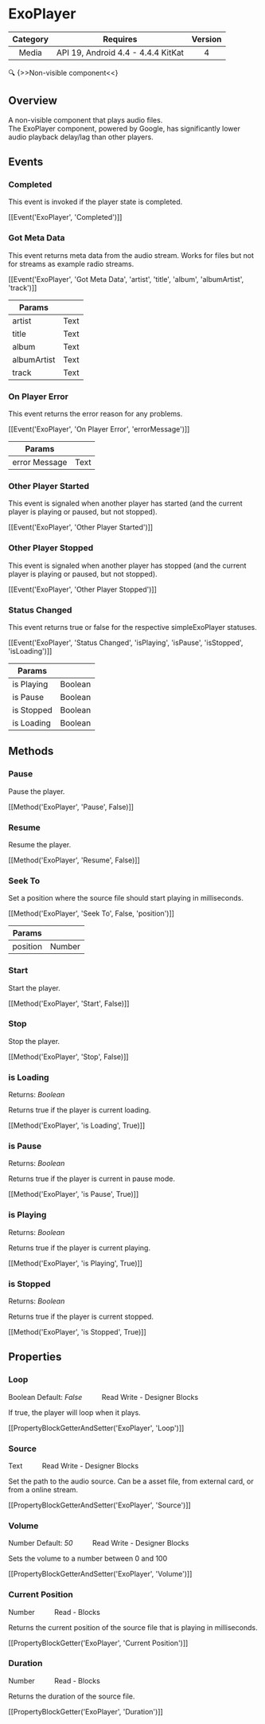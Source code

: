 # ExoPlayer

| Category | Requires | Version |
|:--------:|:-------:|:--------:|
|Media|API 19, Android 4.4 - 4.4.4 KitKat|4|

:mag: {>>Non-visible component<<}

## Overview

A non-visible component that plays audio files.   
The ExoPlayer component, powered by Google, has significantly lower audio playback delay/lag than other players.

## Events

### Completed

This event is invoked if the player state is completed.

[[Event('ExoPlayer', 'Completed')]]

### Got Meta Data

This event returns meta data from the audio stream. Works for files but not for streams as example radio streams.

[[Event('ExoPlayer', 'Got Meta Data', 'artist', 'title', 'album', 'albumArtist', 'track')]]

| Params | []() |
|--------|------|
|artist|<span class="chip chip-text">Text</span>|
|title|<span class="chip chip-text">Text</span>|
|album|<span class="chip chip-text">Text</span>|
|albumArtist|<span class="chip chip-text">Text</span>|
|track|<span class="chip chip-text">Text</span>|


### On Player Error

This event returns the error reason for any problems.

[[Event('ExoPlayer', 'On Player Error', 'errorMessage')]]

| Params | []() |
|--------|------|
|error Message|<span class="chip chip-text">Text</span>|


### Other Player Started

This event is signaled when another player has started (and the current player is playing or paused, but not stopped).

[[Event('ExoPlayer', 'Other Player Started')]]

### Other Player Stopped

This event is signaled when another player has stopped (and the current player is playing or paused, but not stopped).

[[Event('ExoPlayer', 'Other Player Stopped')]]

### Status Changed

This event returns true or false for the respective simpleExoPlayer statuses.

[[Event('ExoPlayer', 'Status Changed', 'isPlaying', 'isPause', 'isStopped', 'isLoading')]]

| Params | []() |
|--------|------|
|is Playing|<span class="chip chip-boolean">Boolean</span>|
|is Pause|<span class="chip chip-boolean">Boolean</span>|
|is Stopped|<span class="chip chip-boolean">Boolean</span>|
|is Loading|<span class="chip chip-boolean">Boolean</span>|


## Methods

### Pause

Pause the player.

[[Method('ExoPlayer', 'Pause', False)]]

### Resume

Resume the player.

[[Method('ExoPlayer', 'Resume', False)]]

### Seek To

Set a position where the source file should start playing in milliseconds.

[[Method('ExoPlayer', 'Seek To', False, 'position')]]

| Params | []() |
|--------|------|
|position|<span class="chip chip-number">Number</span>|


### Start

Start the player.

[[Method('ExoPlayer', 'Start', False)]]

### Stop

Stop the player.

[[Method('ExoPlayer', 'Stop', False)]]

### is Loading

<span class="chip chip-boolean">Returns: <i>Boolean</i></span> 

Returns true if the player is current loading.

[[Method('ExoPlayer', 'is Loading', True)]]

### is Pause

<span class="chip chip-boolean">Returns: <i>Boolean</i></span> 

Returns true if the player is current in pause mode.

[[Method('ExoPlayer', 'is Pause', True)]]

### is Playing

<span class="chip chip-boolean">Returns: <i>Boolean</i></span> 

Returns true if the player is current playing.

[[Method('ExoPlayer', 'is Playing', True)]]

### is Stopped

<span class="chip chip-boolean">Returns: <i>Boolean</i></span> 

Returns true if the player is current stopped.

[[Method('ExoPlayer', 'is Stopped', True)]]

## Properties

### Loop

<span class="chip chip-boolean">Boolean</span> <span class="chip chip-boolean">Default: <i>False</i></span>&nbsp;&nbsp;&nbsp;&nbsp;&nbsp;&nbsp;&nbsp;&nbsp;&nbsp;&nbsp;<span class="chip chip-rw">Read</span> <span class="chip chip-rw">Write</span> - <span class="chip chip-bd">Designer</span> <span class="chip chip-bd">Blocks</span> 

If true, the player will loop when it plays.

[[PropertyBlockGetterAndSetter('ExoPlayer', 'Loop')]]

### Source

<span class="chip chip-text">Text</span>&nbsp;&nbsp;&nbsp;&nbsp;&nbsp;&nbsp;&nbsp;&nbsp;&nbsp;&nbsp;<span class="chip chip-rw">Read</span> <span class="chip chip-rw">Write</span> - <span class="chip chip-bd">Designer</span> <span class="chip chip-bd">Blocks</span> 

Set the path to the audio source. Can be a asset file, from external card, or from a online stream.

[[PropertyBlockGetterAndSetter('ExoPlayer', 'Source')]]

### Volume

<span class="chip chip-number">Number</span> <span class="chip chip-number">Default: <i>50</i></span>&nbsp;&nbsp;&nbsp;&nbsp;&nbsp;&nbsp;&nbsp;&nbsp;&nbsp;&nbsp;<span class="chip chip-rw">Read</span> <span class="chip chip-rw">Write</span> - <span class="chip chip-bd">Designer</span> <span class="chip chip-bd">Blocks</span> 

Sets the volume to a number between 0 and 100

[[PropertyBlockGetterAndSetter('ExoPlayer', 'Volume')]]

### Current Position

<span class="chip chip-number">Number</span>&nbsp;&nbsp;&nbsp;&nbsp;&nbsp;&nbsp;&nbsp;&nbsp;&nbsp;&nbsp;<span class="chip chip-rw">Read</span> - <span class="chip chip-bd">Blocks</span> 

Returns the current position of the source file that is playing in milliseconds.

[[PropertyBlockGetter('ExoPlayer', 'Current Position')]]

### Duration

<span class="chip chip-number">Number</span>&nbsp;&nbsp;&nbsp;&nbsp;&nbsp;&nbsp;&nbsp;&nbsp;&nbsp;&nbsp;<span class="chip chip-rw">Read</span> - <span class="chip chip-bd">Blocks</span> 

Returns the duration of the source file.

[[PropertyBlockGetter('ExoPlayer', 'Duration')]]